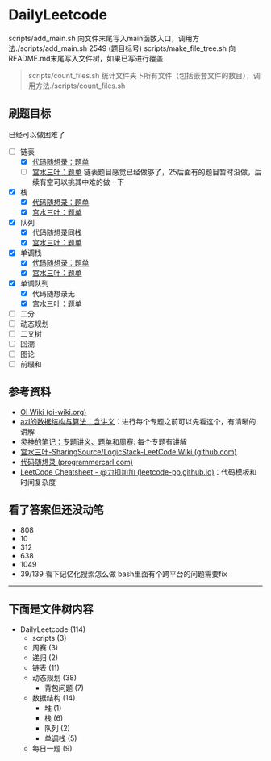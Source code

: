 # DailyLeetcode

scripts/add_main.sh 向文件末尾写入main函数入口，调用方法./scripts/add_main.sh 2549 (题目标号)
scripts/make_file_tree.sh 向README.md末尾写入文件树，如果已写进行覆盖
> scripts/count_files.sh 统计文件夹下所有文件（包括嵌套文件的数目），调用方法./scripts/count_files.sh <PATH>
## 刷题目标
已经可以做困难了
- [ ] 链表
    - [x] [代码随想录：题单](https://www.programmercarl.com/%E9%93%BE%E8%A1%A8%E7%90%86%E8%AE%BA%E5%9F%BA%E7%A1%80.html#%E9%93%BE%E8%A1%A8%E7%9A%84%E7%B1%BB%E5%9E%8B)
    - [ ] [宫水三叶：题单](https://github.com/SharingSource/LogicStack-LeetCode/wiki/%E9%93%BE%E8%A1%A8) 链表题目感觉已经做够了，25后面有的题目暂时没做，后续有空可以挑其中难的做一下
- [x] 栈
    - [x] [代码随想录：题单](https://www.programmercarl.com/%E6%A0%88%E4%B8%8E%E9%98%9F%E5%88%97%E7%90%86%E8%AE%BA%E5%9F%BA%E7%A1%80.html)
    - [x] [宫水三叶：题单](https://github.com/SharingSource/LogicStack-LeetCode/wiki/%E6%A0%88)
- [x] 队列
    - [x] 代码随想录同栈
    - [x] [宫水三叶：题单](https://github.com/SharingSource/LogicStack-LeetCode/wiki/%E9%98%9F%E5%88%97)
- [x] 单调栈
    - [x] [代码随想录：题单](https://programmercarl.com/0739.%E6%AF%8F%E6%97%A5%E6%B8%A9%E5%BA%A6.html#%E7%AE%97%E6%B3%95%E5%85%AC%E5%BC%80%E8%AF%BE)
    - [x] [宫水三叶：题单](https://github.com/SharingSource/LogicStack-LeetCode/wiki/%E5%8D%95%E8%B0%83%E6%A0%88)
- [x] 单调队列
    - [x] 代码随想录无
    - [x] [宫水三叶：题单](https://github.com/SharingSource/LogicStack-LeetCode/wiki/%E5%8D%95%E8%B0%83%E9%98%9F%E5%88%97)

- [ ] 二分 
- [ ] 动态规划
- [ ] 二叉树
- [ ] 回溯 
- [ ] 图论
- [ ] 前缀和

## 参考资料

- [OI Wiki (oi-wiki.org)](https://oi-wiki.org/ds/monotonous-stack/)
- [azl的数据结构与算法：含讲义](https://github.com/azl397985856/leetcode/blob/master/thinkings/dynamic-programming.md)：进行每个专题之前可以先看这个，有清晰的讲解
- [灵神的笔记：专题讲义、题单和周赛](https://github.com/EndlessCheng): 每个专题有讲解
- [宫水三叶-SharingSource/LogicStack-LeetCode Wiki (github.com)](https://github.com/SharingSource/LogicStack-LeetCode/wiki/记忆化搜索)
- [代码随想录 (programmercarl.com)](https://www.programmercarl.com/动态规划理论基础.html#算法公开课)
- [LeetCode Cheatsheet - @力扣加加 (leetcode-pp.github.io)](https://leetcode-pp.github.io/leetcode-cheat/?tab=solution-template)：代码模板和时间复杂度

## 看了答案但还没动笔

- 808
- 10
- 312
- 638
- 1049
- 39/139 看下记忆化搜索怎么做
bash里面有个跨平台的问题需要fix

------------------------
下面是文件树内容
------------------------
- DailyLeetcode (114)
    - scripts (3)
    - 周赛 (3)
    - 递归 (2)
    - 链表 (11)
    - 动态规划 (38)
        - 背包问题 (7)
    - 数据结构 (14)
        - 堆 (1)
        - 栈 (6)
        - 队列 (2)
        - 单调栈 (5)
    - 每日一题 (9)

